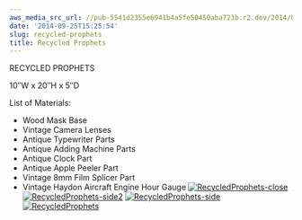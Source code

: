 ```yaml
---
aws_media_src_url: //pub-5541d2355e6941b4a5fe50450aba723b.r2.dev/2014/09/recycledprophets-close.jpg
date: '2014-09-25T15:25:54'
slug: recycled-prophets
title: Recycled Prophets
---
```


 RECYCLED PROPHETS

 10″W x 20″H x 5″D

 List of Materials:

  * Wood Mask Base
 * Vintage Camera Lenses
 * Antique Typewriter Parts
 * Antique Adding Machine Parts
 * Antique Clock Part
 * Antique Apple Peeler Part
 * Vintage 8mm Film Splicer Part
 *  Vintage Haydon Aircraft Engine Hour Gauge
  [![RecycledProphets-close](//pub-5541d2355e6941b4a5fe50450aba723b.r2.dev/2014/09/recycledprophets-close.jpg?w=602&h=640)](https://assemblique.com/?attachment_id=2505) [![RecycledProphets-side2](//pub-5541d2355e6941b4a5fe50450aba723b.r2.dev/2014/09/recycledprophets-side2.jpg?w=602&h=903)](https://assemblique.com/?attachment_id=2506) [![RecycledProphets-side](//pub-5541d2355e6941b4a5fe50450aba723b.r2.dev/2014/09/recycledprophets-side.jpg?w=602&h=903)](https://assemblique.com/?attachment_id=2507) [![RecycledProphets](//pub-5541d2355e6941b4a5fe50450aba723b.r2.dev/2014/09/recycledprophets.jpg?w=600&h=1024)](https://assemblique.com/?attachment_id=2508)